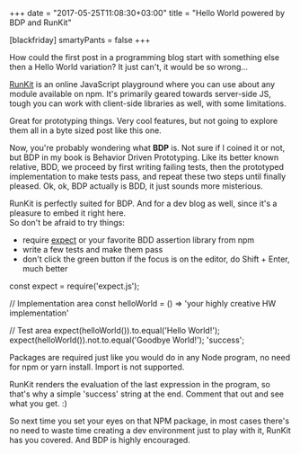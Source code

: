 +++
date = "2017-05-25T11:08:30+03:00"
title = "Hello World powered by BDP and RunKit"

[blackfriday]
  smartyPants = false
+++

How could the first post in a programming blog start with something else then a Hello World variation? It just can't, it would be so wrong...

[RunKit](https://runkit.com) is an online JavaScript playground where you can use about any module available on npm. It's primarily geared towards server-side JS, tough you can work with client-side libraries as well, with some limitations. 

Great for prototyping things. Very cool features, but not going to explore them all in a byte sized post like this one.

Now, you're probably wondering what **BDP** is. Not sure if I coined it or not, but BDP in my book is Behavior Driven Prototyping. Like its better known relative, BDD, we proceed by first writing failing tests, then the prototyped implementation to make tests pass, and repeat these two steps until finally pleased. Ok, ok, BDP actually is BDD, it just sounds more misterious.

RunKit is perfectly suited for BDP. And for a dev blog as well, since it's a pleasure to embed it right here.  
So don't be afraid to try things:

 + require [expect](https://github.com/Automattic/expect.js) or your favorite BDD assertion library from npm
 + write a few tests and make them pass
 + don't click the green button if the focus is on the editor, do Shift + Enter, much better

<script src="https://embed.runkit.com" data-element-id="my-element"></script>
<div id="my-element">
const expect = require('expect.js');

// Implementation area
const helloWorld = () => 'your highly creative HW implementation'

// Test area
expect(helloWorld()).to.equal('Hello World!');
expect(helloWorld()).not.to.equal('Goodbye World!');
'success';
</div>

Packages are required just like you would do in any Node program, no need for npm or yarn install. Import is not supported.  

RunKit renders the evaluation of the last expression in the program, so that's why a simple 'success' string at the end. Comment that out and see what you get. :)  

So next time you set your eyes on that NPM package, in most cases there's no need to waste time creating a dev environment just to play with it, RunKit has you covered. And BDP is highly encouraged.